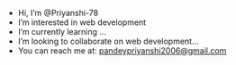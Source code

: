 - Hi, I’m @Priyanshi-78
- I’m interested in web development
- I’m currently learning ...
- I’m looking to collaborate on web development... 
- You can reach me at:
 pandeypriyanshi2006@gmail.com


<!---
Priyanshi-78/Priyanshi-78 is a ✨ special ✨ repository because its `README.md` (this file) appears on your GitHub profile.
You can click the Preview link to take a look at your changes.
--->
